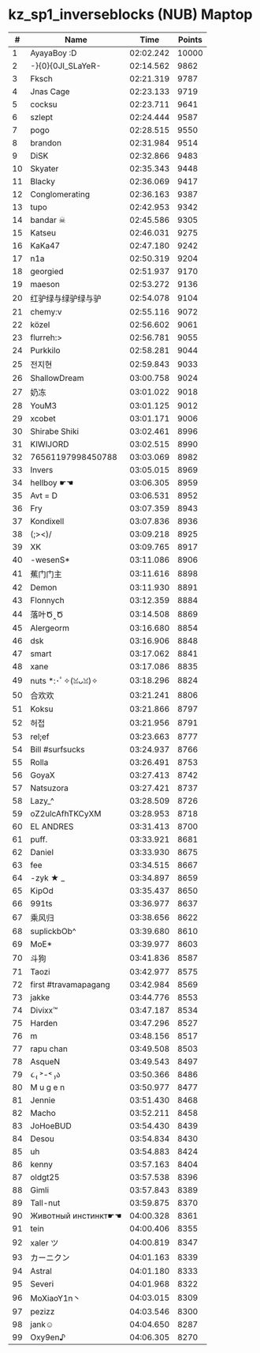 # kz_sp1_inverseblocks (NUB) Maptop

|  # | Name | Time | Points |
|-------------- | -------------- | -------------- | -------------- | 
| 1 | AyayaBoy :D | 02:02.242 | 10000 | 
| 2 | -}{0}{0JI_SLaYeR- | 02:14.562 | 9862 | 
| 3 | Fksch | 02:21.319 | 9787 | 
| 4 | Jnas Cage | 02:23.133 | 9719 | 
| 5 | cocksu | 02:23.711 | 9641 | 
| 6 | szlept | 02:24.444 | 9587 | 
| 7 | pogo | 02:28.515 | 9550 | 
| 8 | brandon | 02:31.984 | 9514 | 
| 9 | DiSK | 02:32.866 | 9483 | 
| 10 | Skyater | 02:35.343 | 9448 | 
| 11 | Blacky | 02:36.069 | 9417 | 
| 12 | Conglomerating | 02:36.163 | 9387 | 
| 13 | tupo | 02:42.953 | 9342 | 
| 14 | bandar ☠ | 02:45.586 | 9305 | 
| 15 | Katseu | 02:46.031 | 9275 | 
| 16 | KaKa47 | 02:47.180 | 9242 | 
| 17 | n1a | 02:50.319 | 9204 | 
| 18 | georgied | 02:51.937 | 9170 | 
| 19 | maeson | 02:53.272 | 9136 | 
| 20 | 红驴绿与绿驴绿与驴 | 02:54.078 | 9104 | 
| 21 | chemy:v | 02:55.116 | 9072 | 
| 22 | közel | 02:56.602 | 9061 | 
| 23 | flurreh:> | 02:56.781 | 9055 | 
| 24 | Purkkilo | 02:58.281 | 9044 | 
| 25 | 전지현 | 02:59.843 | 9033 | 
| 26 | ShallowDream | 03:00.758 | 9024 | 
| 27 | 奶冻 | 03:01.022 | 9018 | 
| 28 | YouM3 <CS2 Enjoyer> | 03:01.125 | 9012 | 
| 29 | xcobet | 03:01.171 | 9006 | 
| 30 | Shirabe Shiki | 03:02.461 | 8996 | 
| 31 | KIWIJORD | 03:02.515 | 8990 | 
| 32 | 76561197998450788 | 03:03.069 | 8982 | 
| 33 | Invers | 03:05.015 | 8969 | 
| 34 | hellboy ☛☚ | 03:06.305 | 8959 | 
| 35 | Avt = D | 03:06.531 | 8952 | 
| 36 | Fry | 03:07.359 | 8943 | 
| 37 | Kondixell | 03:07.836 | 8936 | 
| 38 | (;><)/ | 03:09.218 | 8925 | 
| 39 | XK | 03:09.765 | 8917 | 
| 40 | -wesenS* | 03:11.086 | 8906 | 
| 41 | 蕉门门主 | 03:11.616 | 8898 | 
| 42 | Demon | 03:11.930 | 8891 | 
| 43 | Flonnych | 03:12.359 | 8884 | 
| 44 | 落叶Ծ‸Ծ | 03:14.508 | 8869 | 
| 45 | Alergeorm | 03:16.680 | 8854 | 
| 46 | dsk | 03:16.906 | 8848 | 
| 47 | smart | 03:17.062 | 8841 | 
| 48 | xane | 03:17.086 | 8835 | 
| 49 | nuts *:･ﾟ✧(ꈍᴗꈍ)✧ | 03:18.296 | 8824 | 
| 50 | 合欢欢 | 03:21.241 | 8806 | 
| 51 | Koksu | 03:21.866 | 8797 | 
| 52 | 허접 | 03:21.956 | 8791 | 
| 53 | rel;ef | 03:23.663 | 8777 | 
| 54 | Bill #surfsucks | 03:24.937 | 8766 | 
| 55 | Rolla | 03:26.491 | 8753 | 
| 56 | GoyaX | 03:27.413 | 8742 | 
| 57 | Natsuzora | 03:27.421 | 8737 | 
| 58 | Lazy_^ | 03:28.509 | 8726 | 
| 59 | oZ2ulcAfhTKCyXM | 03:28.953 | 8718 | 
| 60 | EL ANDRES | 03:31.413 | 8700 | 
| 61 | puff. | 03:33.921 | 8681 | 
| 62 | Daniel | 03:33.930 | 8675 | 
| 63 | fee | 03:34.515 | 8667 | 
| 64 | -zyk ★  _ | 03:34.897 | 8659 | 
| 65 | KipOd | 03:35.437 | 8650 | 
| 66 | 991ts | 03:36.977 | 8637 | 
| 67 | 乘风归 | 03:38.656 | 8622 | 
| 68 | suplickbOb^ | 03:39.680 | 8610 | 
| 69 | MoE* | 03:39.977 | 8603 | 
| 70 | 斗狗 | 03:41.836 | 8587 | 
| 71 | Taozi | 03:42.977 | 8575 | 
| 72 | first #travamapagang | 03:42.984 | 8569 | 
| 73 | jakke | 03:44.776 | 8553 | 
| 74 | Divixx™ | 03:47.187 | 8534 | 
| 75 | Harden | 03:47.296 | 8527 | 
| 76 | m | 03:48.156 | 8517 | 
| 77 | rapu chan | 03:49.508 | 8503 | 
| 78 | 󠀡󠀡⁧⁧AsqueN | 03:49.543 | 8497 | 
| 79 | ૮₍ ˃-˂ ₎ა | 03:50.366 | 8486 | 
| 80 | M u g e n | 03:50.977 | 8477 | 
| 81 | Jennie | 03:51.430 | 8468 | 
| 82 | Macho | 03:52.211 | 8458 | 
| 83 | JoHoeBUD | 03:54.430 | 8439 | 
| 84 | Desou | 03:54.834 | 8430 | 
| 85 | uh | 03:54.883 | 8424 | 
| 86 | kenny | 03:57.163 | 8404 | 
| 87 | oldgt25 | 03:57.538 | 8396 | 
| 88 | Gimli | 03:57.843 | 8389 | 
| 89 | Tall-nut | 03:59.875 | 8370 | 
| 90 | Животный инстинкт☛☚ | 04:00.328 | 8361 | 
| 91 | tein | 04:00.406 | 8355 | 
| 92 | xaler ツ | 04:00.819 | 8347 | 
| 93 | カーニクン | 04:01.163 | 8339 | 
| 94 | Astral | 04:01.180 | 8333 | 
| 95 | Severi | 04:01.968 | 8322 | 
| 96 | MoXiaoY1n丶 | 04:03.015 | 8309 | 
| 97 | pezizz | 04:03.546 | 8300 | 
| 98 | jank☺ | 04:04.650 | 8287 | 
| 99 | Oxy9en♪ | 04:06.305 | 8270 | 

